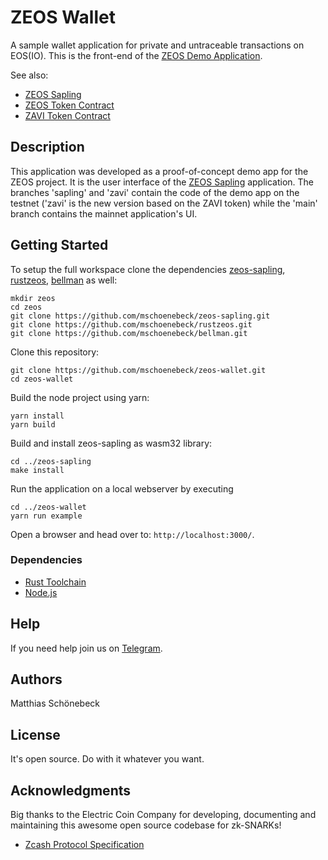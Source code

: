 # ZEOS Wallet

A sample wallet application for private and untraceable transactions on EOS(IO). This is the front-end of the [ZEOS Demo Application](https://zeos.one/demo).

See also:
- [ZEOS Sapling](https://github.com/mschoenebeck/zeos-sapling)
- [ZEOS Token Contract](https://github.com/mschoenebeck/thezeostoken)
- [ZAVI Token Contract](https://github.com/mschoenebeck/thezavitoken)

## Description
This application was developed as a proof-of-concept demo app for the ZEOS project. It is the user interface of the [ZEOS Sapling](https://github.com/mschoenebeck/zeos-sapling) application. The branches 'sapling' and 'zavi' contain the code of the demo app on the testnet ('zavi' is the new version based on the ZAVI token) while the 'main' branch contains the mainnet application's UI.

## Getting Started

To setup the full workspace clone the dependencies [zeos-sapling](https://github.com/mschoenebeck/zeos-sapling), [rustzeos](https://github.com/mschoenebeck/rustzeos), [bellman](https://github.com/mschoenebeck/bellman) as well:

```
mkdir zeos
cd zeos
git clone https://github.com/mschoenebeck/zeos-sapling.git
git clone https://github.com/mschoenebeck/rustzeos.git
git clone https://github.com/mschoenebeck/bellman.git
```

Clone this repository:

```
git clone https://github.com/mschoenebeck/zeos-wallet.git
cd zeos-wallet
```

Build the node project using yarn:

```
yarn install
yarn build
```

Build and install zeos-sapling as wasm32 library:

```
cd ../zeos-sapling
make install
```

Run the application on a local webserver by executing

```
cd ../zeos-wallet
yarn run example
```

Open a browser and head over to: ```http://localhost:3000/```.

### Dependencies

- [Rust Toolchain](https://www.rust-lang.org/tools/install)
- [Node.js](https://nodejs.org/en/)

## Help
If you need help join us on [Telegram](https://t.me/ZeosOnEos).

## Authors

Matthias Schönebeck

## License

It's open source. Do with it whatever you want.

## Acknowledgments

Big thanks to the Electric Coin Company for developing, documenting and maintaining this awesome open source codebase for zk-SNARKs!

* [Zcash Protocol Specification](https://zips.z.cash/protocol/protocol.pdf)